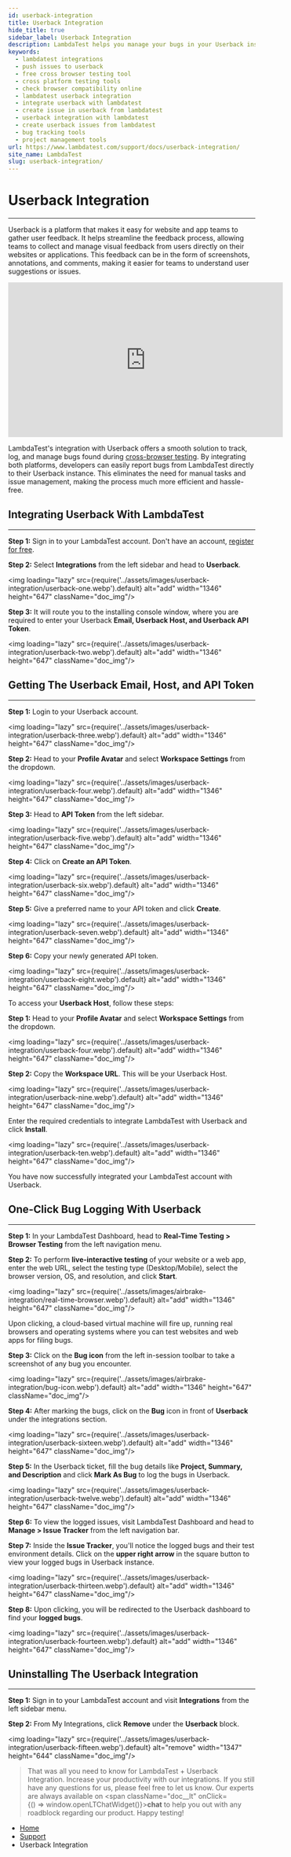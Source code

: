 ```yaml
---
id: userback-integration
title: Userback Integration
hide_title: true
sidebar_label: Userback Integration
description: LambdaTest helps you manage your bugs in your Userback instance in a single click. All the details you provide in LambdaTest like task list, assignee, title and description would automatically be presented in the project in your Userback instance.
keywords:
  - lambdatest integrations
  - push issues to userback
  - free cross browser testing tool
  - cross platform testing tools
  - check browser compatibility online
  - lambdatest userback integration
  - integrate userback with lambdatest
  - create issue in userback from lambdatest
  - userback integration with lambdatest
  - create userback issues from lambdatest
  - bug tracking tools
  - project management tools
url: https://www.lambdatest.com/support/docs/userback-integration/
site_name: LambdaTest
slug: userback-integration/
---
```


<script type="application/ld+json"
      dangerouslySetInnerHTML={{ __html: JSON.stringify({
       "@context": "https://schema.org",
        "@type": "BreadcrumbList",
        "itemListElement": [{
          "@type": "ListItem",
          "position": 1,
          "name": "LambdaTest",
          "item": "https://www.lambdatest.com"
        },{
          "@type": "ListItem",
          "position": 2,
          "name": "Support",
          "item": "https://www.lambdatest.com/support/docs/"
        },{
          "@type": "ListItem",
          "position": 3,
          "name": "Userback Integration",
          "item": "https://www.lambdatest.com/support/docs/userback-integration/"
        }]
      })
    }}
>,  </script>

# Userback Integration
***

Userback is a platform that makes it easy for website and app teams to gather user feedback. It helps streamline the feedback process, allowing teams to collect and manage visual feedback from users directly on their websites or applications. This feedback can be in the form of screenshots, annotations, and comments, making it easier for teams to understand user suggestions or issues. 

<iframe width="560" height="315" src="https://www.youtube.com/embed/FuUuqsTrT2Y?si=TnFGpZk_YwGd1Vb8" title="YouTube video player" frameborder="0" allow="accelerometer; autoplay; clipboard-write; encrypted-media; gyroscope; picture-in-picture; web-share" allowfullscreen></iframe>

LambdaTest's integration with Userback offers a smooth solution to track, log, and manage bugs found during [cross-browser testing](https://www.lambdatest.com/). By integrating both platforms, developers can easily report bugs from LambdaTest directly to their Userback instance. This eliminates the need for manual tasks and issue management, making the process much more efficient and hassle-free.

## Integrating Userback With LambdaTest
***

**Step 1:** Sign in to your LambdaTest account. Don't have an account, [register for free](https://accounts.lambdatest.com/register).

**Step 2:** Select **Integrations** from the left sidebar and head to **Userback**.

<img loading="lazy" src={require('../assets/images/userback-integration/userback-one.webp').default} alt="add" width="1346" height="647" className="doc_img"/>

**Step 3:** It will route you to the installing console window, where you are required to enter your Userback **Email, Userback Host, and Userback API Token**.

<img loading="lazy" src={require('../assets/images/userback-integration/userback-two.webp').default} alt="add" width="1346" height="647" className="doc_img"/>

## Getting The Userback Email, Host, and API Token
***

**Step 1:** Login to your Userback account.

<img loading="lazy" src={require('../assets/images/userback-integration/userback-three.webp').default} alt="add" width="1346" height="647" className="doc_img"/>

**Step 2:** Head to your **Profile Avatar** and select **Workspace Settings** from the dropdown. 

<img loading="lazy" src={require('../assets/images/userback-integration/userback-four.webp').default} alt="add" width="1346" height="647" className="doc_img"/>

**Step 3:** Head to **API Token** from the left sidebar. 

<img loading="lazy" src={require('../assets/images/userback-integration/userback-five.webp').default} alt="add" width="1346" height="647" className="doc_img"/>

**Step 4:** Click on **Create an API Token**.

<img loading="lazy" src={require('../assets/images/userback-integration/userback-six.webp').default} alt="add" width="1346" height="647" className="doc_img"/>

**Step 5:** Give a preferred name to your API token and click **Create**.

<img loading="lazy" src={require('../assets/images/userback-integration/userback-seven.webp').default} alt="add" width="1346" height="647" className="doc_img"/>

**Step 6:** Copy your newly generated API token. 

<img loading="lazy" src={require('../assets/images/userback-integration/userback-eight.webp').default} alt="add" width="1346" height="647" className="doc_img"/>

To access your **Userback Host**, follow these steps:

**Step 1:** Head to your **Profile Avatar** and select **Workspace Settings** from the dropdown.

<img loading="lazy" src={require('../assets/images/userback-integration/userback-four.webp').default} alt="add" width="1346" height="647" className="doc_img"/>

**Step 2:** Copy the **Workspace URL**. This will be your Userback Host. 

<img loading="lazy" src={require('../assets/images/userback-integration/userback-nine.webp').default} alt="add" width="1346" height="647" className="doc_img"/>


Enter the required credentials to integrate LambdaTest with Userback and click **Install**.

<img loading="lazy" src={require('../assets/images/userback-integration/userback-ten.webp').default} alt="add" width="1346" height="647" className="doc_img"/>


You have now successfully integrated your LambdaTest account with Userback.

## One-Click Bug Logging With Userback
***

**Step 1:** In your LambdaTest Dashboard, head to **Real-Time Testing > Browser Testing** from the left navigation menu.

**Step 2:** To perform **live-interactive testing** of your website or a web app, enter the web URL, select the testing type (Desktop/Mobile), select the browser version, OS, and resolution, and click **Start**.

<img loading="lazy" src={require('../assets/images/airbrake-integration/real-time-browser.webp').default} alt="add" width="1346" height="647" className="doc_img"/>

Upon clicking, a cloud-based virtual machine will fire up, running real browsers and operating systems where you can test websites and web apps for filing bugs.

**Step 3:** Click on the **Bug icon** from the left in-session toolbar to take a screenshot of any bug you encounter. 

<img loading="lazy" src={require('../assets/images/airbrake-integration/bug-icon.webp').default} alt="add" width="1346" height="647" className="doc_img"/>

**Step 4:** After marking the bugs, click on the **Bug** icon in front of **Userback** under the integrations section.

<img loading="lazy" src={require('../assets/images/userback-integration/userback-sixteen.webp').default} alt="add" width="1346" height="647" className="doc_img"/>

**Step 5:** In the Userback ticket, fill the bug details like **Project, Summary, and Description** and click **Mark As Bug** to log the bugs in Userback.

<img loading="lazy" src={require('../assets/images/userback-integration/userback-twelve.webp').default} alt="add" width="1346" height="647" className="doc_img"/>

**Step 6:** To view the logged issues, visit LambdaTest Dashboard and head to **Manage > Issue Tracker** from the left navigation bar.


**Step 7:** Inside the **Issue Tracker**, you'll notice the logged bugs and their test environment details. Click on the **upper right arrow** in the square button to view your logged bugs in Userback instance.  

<img loading="lazy" src={require('../assets/images/userback-integration/userback-thirteen.webp').default} alt="add" width="1346" height="647" className="doc_img"/>

**Step 8:**  Upon clicking, you will be redirected to the Userback dashboard to find your **logged bugs**. 

<img loading="lazy" src={require('../assets/images/userback-integration/userback-fourteen.webp').default} alt="add" width="1346" height="647" className="doc_img"/>


## Uninstalling The Userback Integration

***

**Step 1:** Sign in to your LambdaTest account and visit **Integrations** from the left sidebar menu.

**Step 2:** From My Integrations, click **Remove** under the **Userback** block.

<img loading="lazy" src={require('../assets/images/userback-integration/userback-fifteen.webp').default} alt="remove" width="1347" height="644" className="doc_img"/>

> That was all you need to know for LambdaTest + Userback Integration. Increase your productivity with our integrations. If you still have any questions for us, please feel free to let us know. Our experts are always available on <span className="doc__lt" onClick={() => window.openLTChatWidget()}>**chat**</span> to help you out with any roadblock regarding our product. Happy testing!


<nav aria-label="breadcrumbs">
  <ul className="breadcrumbs">
    <li className="breadcrumbs__item">
      <a className="breadcrumbs__link" href="https://www.lambdatest.com">
        Home
      </a>
    </li>
    <li className="breadcrumbs__item">
      <a className="breadcrumbs__link" target="_self" href="https://www.lambdatest.com/support/docs/">
        Support
      </a>
    </li>
    <li className="breadcrumbs__item breadcrumbs__item--active">
      <span className="breadcrumbs__link">
        Userback Integration
      </span>
    </li>
  </ul>
</nav>